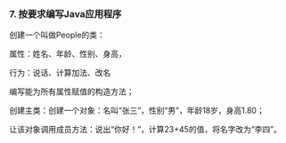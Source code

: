 ### 7. 按要求编写Java应用程序
创建一个叫做People的类：

属性：姓名、年龄、性别、身高，

行为：说话、计算加法、改名

编写能为所有属性赋值的构造方法；

创建主类：创建一个对象：名叫“张三”，性别“男”，年龄18岁，身高1.80；

让该对象调用成员方法：说出“你好！”，计算23+45的值，将名字改为“李四”。
